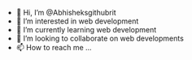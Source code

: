 - 👋 Hi, I’m @Abhisheksgithubrit
- 👀 I’m interested in web development 
- 🌱 I’m currently learning web development 
- 💞️ I’m looking to collaborate on web developments
- 📫 How to reach me ...

<!---
Abhisheksgithubrit/Abhisheksgithubrit is a ✨ special ✨ repository because its `README.md` (this file) appears on your GitHub profile.
You can click the Preview link to take a look at your changes.
--->
